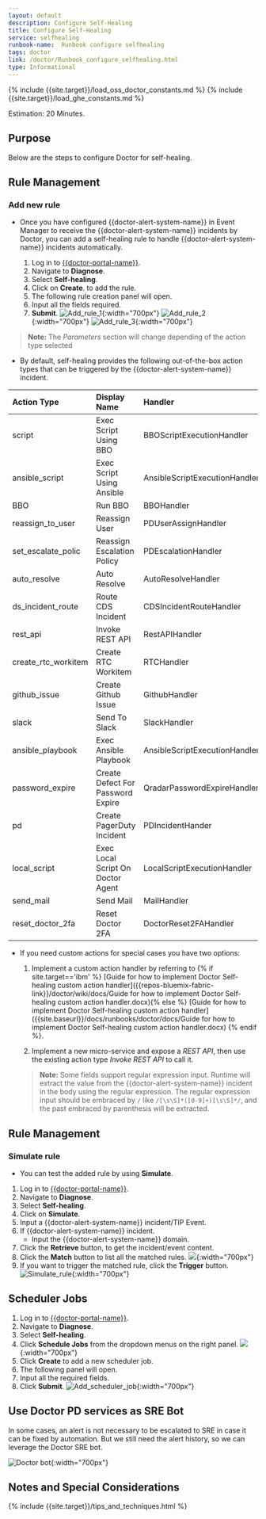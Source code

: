 ```yaml
---
layout: default
description: Configure Self-Healing
title: Configure Self-Healing
service: selfhealing
runbook-name:  Runbook configure selfhealing
tags: doctor
link: /doctor/Runbook_configure_selfhealing.html
type: Informational
---
```


{% include {{site.target}}/load_oss_doctor_constants.md %}
{% include {{site.target}}/load_ghe_constants.md %}

Estimation: 20 Minutes.

## Purpose

Below are the steps to configure Doctor for self-healing.

## Rule Management

### Add new rule  

  * Once you have configured {{doctor-alert-system-name}} in Event Manager to receive the {{doctor-alert-system-name}} incidents by Doctor, you can add a self-healing rule to handle {{doctor-alert-system-name}} incidents automatically.  

    1. Log in to [{{doctor-portal-name}}]({{doctor-portal-link}}).
    2. Navigate to **Diagnose**.
    3. Select **Self-healing**.
    4. Click on **Create**. to add the rule.
    5. The following rule creation panel will open.
    6. Input all the fields required.
    7. **Submit**.
   ![Add_rule_1]({{site.baseurl}}/docs/runbooks/doctor/images/doctor/selfhealing/add_rule_1.png){:width="700px"}
   ![Add_rule_2]({{site.baseurl}}/docs/runbooks/doctor/images/doctor/selfhealing/add_rule_2.png){:width="700px"}
   ![Add_rule_3]({{site.baseurl}}/docs/runbooks/doctor/images/doctor/selfhealing/add_rule_3.png){:width="700px"}

   >**Note:** The _Parameters_ section will change depending of the action type selected

  * By default, self-healing provides the following out-of-the-box action types that can be triggered by the {{doctor-alert-system-name}} incident.

  | Action Type     | Display Name     | Handler |
  | :------------- | :------------- |:------------- |
  | script | Exec Script Using BBO      | BBOScriptExecutionHandler       |
  | ansible_script | Exec Script Using Ansible | AnsibleScriptExecutionHandler |
  | BBO | Run BBO | BBOHandler |
  | reassign_to_user | Reassign User | PDUserAssignHandler|
  | set_escalate_polic | Reassign Escalation Policy | PDEscalationHandler |
  | auto_resolve | Auto Resolve | AutoResolveHandler|
  | ds_incident_route | Route CDS Incident| CDSIncidentRouteHandler|
  |rest_api | Invoke REST API | RestAPIHandler|
  | create_rtc_workitem | Create RTC Workitem | RTCHandler|
  | github_issue | Create Github Issue | GithubHandler|
  | slack	| Send To Slack | SlackHandler|
  | ansible_playbook | Exec Ansible Playbook | AnsibleScriptExecutionHandler|
  | password_expire | Create Defect For Password Expire | QradarPasswordExpireHandler|
  | pd | Create PagerDuty Incident | PDIncidentHander|
  |local_script | Exec Local Script On Doctor Agent | LocalScriptExecutionHandler|
  | send_mail | Send Mail | MailHandler|
  | reset_doctor_2fa | Reset Doctor 2FA | DoctorReset2FAHandler|



  * If you need custom actions for special cases you have two options:  

    1. Implement a custom action handler by referring to {% if site.target=='ibm' %} [Guide for how to implement Doctor Self-healing custom action handler]({{repos-bluemix-fabric-link}}/doctor/wiki/docs/Guide for how to implement Doctor Self-healing custom action handler.docx){% else %} [Guide for how to implement Doctor Self-healing custom action handler]({{site.baseurl}}/docs/runbooks/doctor/docs/Guide for how to implement Doctor Self-healing custom action handler.docx) {% endif %}.

    2. Implement a new micro-service and expose a _REST API_, then use the existing action type _Invoke REST API_ to call it.

      >**Note:** Some fields support regular expression input. Runtime will extract the value from the {{doctor-alert-system-name}} incident in the body using the regular expression. The regular expression input should be embraced by `/` like `/[\s\S]*([0-9]+)[\s\S]*/`, and the past embraced by parenthesis will be extracted.

## Rule Management

### Simulate rule   

  * You can test the added rule by using **Simulate**.

  1. Log in to [{{doctor-portal-name}}]({{doctor-portal-link}}).
  2. Navigate to **Diagnose**.
  3. Select **Self-healing**.
  4. Click on **Simulate**.
  5. Input a {{doctor-alert-system-name}} incident/TIP Event.
  6. If {{doctor-alert-system-name}} incident.
      - Input the {{doctor-alert-system-name}} domain.
  7. Click the **Retrieve** button, to get the incident/event content.
  8. Click the **Match** button to list all the matched rules.
  ![]({{site.baseurl}}/docs/runbooks/doctor/images/doctor/selfhealing/simulate_rule_match.png){:width="700px"}
  9. If you want to trigger the matched rule, click the **Trigger** button.   
  ![Simulate_rule]({{site.baseurl}}/docs/runbooks/doctor/images/doctor/selfhealing/simulate_rule.png){:width="700px"}   

## Scheduler Jobs  


  1. Log in to [{{doctor-portal-name}}]({{doctor-portal-link}}).
  2. Navigate to **Diagnose**.
  3. Select **Self-healing**.
  4. Click **Schedule Jobs** from the dropdown menus on the right panel.
  ![]({{site.baseurl}}/docs/runbooks/doctor/images/doctor/selfhealing/schedule_jobs.png){:width="700px"}
  5. Click **Create** to add a new scheduler job.
  6. The following panel will open.
  7. Input all the required fields.
  8. Click **Submit**.
  ![Add_scheduler_job]({{site.baseurl}}/docs/runbooks/doctor/images/doctor/selfhealing/add_schedule_job.png){:width="700px"}   

## Use Doctor PD services as SRE Bot

In some cases, an alert is not necessary to be escalated to SRE in case it can be fixed by automation. But we still need the alert history, so we can leverage the Doctor SRE bot.

![Doctor bot]({{site.baseurl}}/docs/runbooks/doctor/images/doctor/doctor_bot.png){:width="700px"}  

## Notes and Special Considerations

{% include {{site.target}}/tips_and_techniques.html %}
